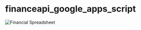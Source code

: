 # financeapi_google_apps_script


![Financial Spreadsheet](https://imgur.com/gallery/P74w0sg "Financial Spreadsheet")
